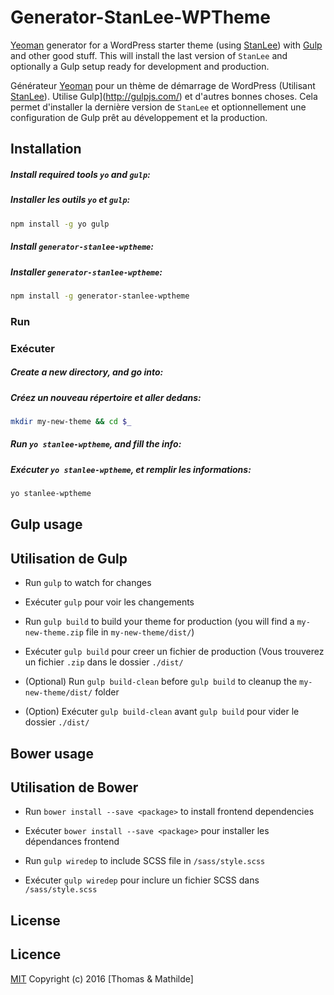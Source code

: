 # Generator-StanLee-WPTheme

[Yeoman](http://yeoman.io/) generator for a WordPress starter theme (using [StanLee](https://github.com/tomtomgo92/StanLee)) with [Gulp](http://gulpjs.com/) and other good stuff. This will install the last version of `StanLee` and optionally a Gulp setup ready for development and production.

Générateur [Yeoman](http://yeoman.io/) pour un thème de démarrage de WordPress (Utilisant [StanLee](https://github.com/tomtomgo92/StanLee)). Utilise Gulp](http://gulpjs.com/) et d'autres bonnes choses. Cela permet d'installer la dernière version de `StanLee` et optionnellement une configuration de Gulp prêt au développement et la production.


## Installation


##### Install required tools `yo` and `gulp`:
##### Installer les outils `yo` et `gulp`:

```bash
npm install -g yo gulp
```


##### Install `generator-stanlee-wptheme`:
##### Installer `generator-stanlee-wptheme`:

```bash
npm install -g generator-stanlee-wptheme
```


### Run
### Exécuter


##### Create a new directory, and go into:
##### Créez un nouveau répertoire et aller dedans:

```bash
mkdir my-new-theme && cd $_
```


##### Run `yo stanlee-wptheme`, and fill the info:
##### Exécuter `yo stanlee-wptheme`, et remplir les informations:

```bash
yo stanlee-wptheme
```


## Gulp usage
## Utilisation de Gulp

- Run `gulp` to watch for changes
- Exécuter `gulp` pour voir les changements

- Run `gulp build` to build your theme for production (you will find a `my-new-theme.zip` file in `my-new-theme/dist/`)
- Exécuter `gulp build` pour creer un fichier de production (Vous trouverez un fichier `.zip` dans le dossier `./dist/`

- (Optional) Run `gulp build-clean` before `gulp build` to cleanup the `my-new-theme/dist/` folder
- (Option) Exécuter `gulp build-clean` avant `gulp build` pour vider le dossier `./dist/`


## Bower usage
## Utilisation de Bower

- Run `bower install --save <package>` to install frontend dependencies
- Exécuter `bower install --save <package>` pour installer les dépendances frontend

- Run `gulp wiredep` to include SCSS file in `/sass/style.scss`
- Exécuter `gulp wiredep` pour inclure un fichier SCSS dans `/sass/style.scss`

## License
## Licence

[MIT](http://opensource.org/licenses/MIT)
Copyright (c) 2016 [Thomas & Mathilde]
